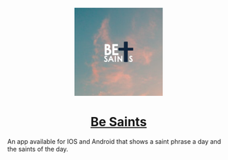 <p align="center">
  <a href="https://linktr.ee/besaintsapp">
    <img alt="applogo" height="200" src="./assets/applogo.png">
    <h1 align="center">Be Saints</h1>
  </a>
</p>

An app available for IOS and Android that shows a saint phrase a day and the saints of the day.
